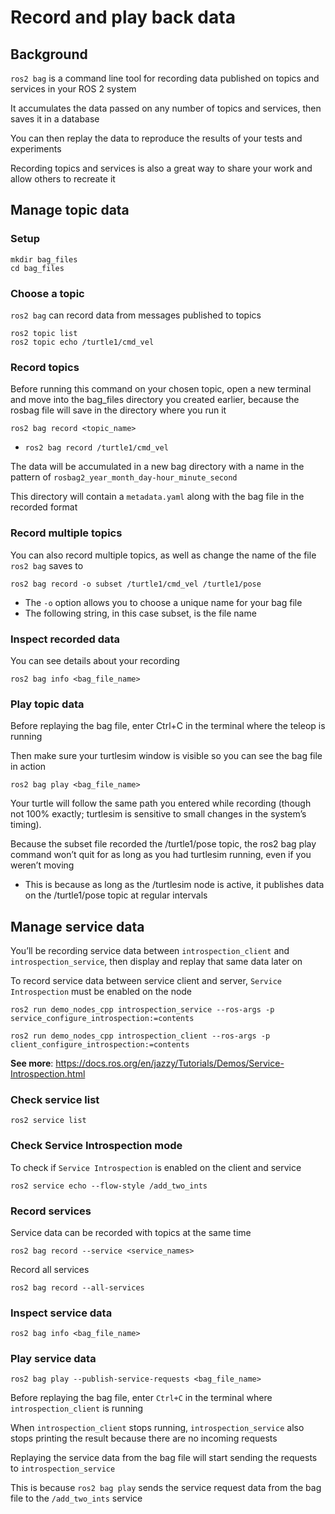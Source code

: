 # Record and play back data

## Background

`ros2 bag` is a command line tool for recording data published on topics and services in your ROS 2 system

It accumulates the data passed on any number of topics and services, then saves it in a database

You can then replay the data to reproduce the results of your tests and experiments

Recording topics and services is also a great way to share your work and allow others to recreate it

## Manage topic data

### Setup

```
mkdir bag_files
cd bag_files
```

### Choose a topic

`ros2 bag` can record data from messages published to topics

```
ros2 topic list
ros2 topic echo /turtle1/cmd_vel
```

### Record topics

Before running this command on your chosen topic, open a new terminal and move into the bag_files directory you created earlier, because the rosbag file will save in the directory where you run it

```
ros2 bag record <topic_name>
```

- `ros2 bag record /turtle1/cmd_vel`

The data will be accumulated in a new bag directory with a name in the pattern of `rosbag2_year_month_day-hour_minute_second`

This directory will contain a `metadata.yaml` along with the bag file in the recorded format

### Record multiple topics

You can also record multiple topics, as well as change the name of the file `ros2 bag` saves to

```
ros2 bag record -o subset /turtle1/cmd_vel /turtle1/pose
```

- The `-o` option allows you to choose a unique name for your bag file
- The following string, in this case subset, is the file name

### Inspect recorded data

You can see details about your recording

```
ros2 bag info <bag_file_name>
```

### Play topic data

Before replaying the bag file, enter Ctrl+C in the terminal where the teleop is running

Then make sure your turtlesim window is visible so you can see the bag file in action

```
ros2 bag play <bag_file_name>
```

Your turtle will follow the same path you entered while recording (though not 100% exactly; turtlesim is sensitive to small changes in the system’s timing).

Because the subset file recorded the /turtle1/pose topic, the ros2 bag play command won’t quit for as long as you had turtlesim running, even if you weren’t moving

- This is because as long as the /turtlesim node is active, it publishes data on the /turtle1/pose topic at regular intervals

## Manage service data

You’ll be recording service data between `introspection_client` and `introspection_service`, then display and replay that same data later on

To record service data between service client and server, `Service Introspection` must be enabled on the node

```
ros2 run demo_nodes_cpp introspection_service --ros-args -p service_configure_introspection:=contents
```

```
ros2 run demo_nodes_cpp introspection_client --ros-args -p client_configure_introspection:=contents
```

**See more**: https://docs.ros.org/en/jazzy/Tutorials/Demos/Service-Introspection.html

### Check service list

```
ros2 service list
```

### Check Service Introspection mode

To check if `Service Introspection` is enabled on the client and service

```
ros2 service echo --flow-style /add_two_ints
```

### Record services

Service data can be recorded with topics at the same time

```
ros2 bag record --service <service_names>
```

Record all services

```
ros2 bag record --all-services
```

### Inspect service data

```
ros2 bag info <bag_file_name>
```

### Play service data

```
ros2 bag play --publish-service-requests <bag_file_name>
```

Before replaying the bag file, enter `Ctrl+C` in the terminal where `introspection_client` is running

When `introspection_client` stops running, `introspection_service` also stops printing the result because there are no incoming requests

Replaying the service data from the bag file will start sending the requests to `introspection_service`

This is because `ros2 bag play` sends the service request data from the bag file to the `/add_two_ints` service
